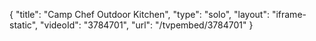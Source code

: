 {
    "title": "Camp Chef Outdoor Kitchen",
    "type": "solo",
    "layout": "iframe-static",
    "videoId": "3784701",
    "url": "\/tvpembed\/3784701"
}